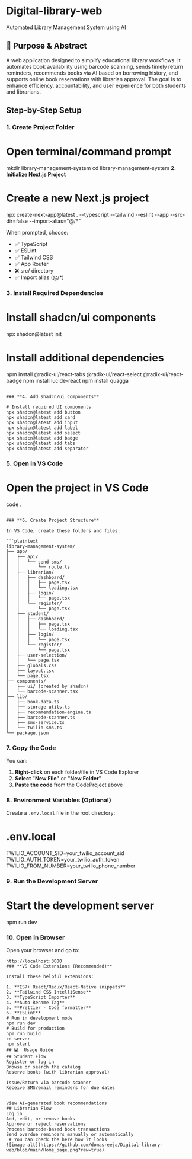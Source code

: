 # Digital-library-web
Automated Library Management System using AI
## 🎯 Purpose & Abstract
A web application designed to simplify educational library workflows. It automates book availability using barcode scanning, sends timely return reminders, recommends books via AI based on borrowing history, and supports online book reservations with librarian approval. The goal is to enhance efficiency, accountability, and user experience for both students and librarians.

## **Step-by-Step Setup**

### **1. Create Project Folder**
# Open terminal/command prompt
mkdir library-management-system
cd library-management-system
**2. Initialize Next.js Project**
# Create a new Next.js project
npx create-next-app@latest . --typescript --tailwind --eslint --app --src-dir=false --import-alias="@/*"

When prompted, choose:

- ✅ TypeScript
- ✅ ESLint
- ✅ Tailwind CSS
- ✅ App Router
- ❌ src/ directory
- ✅ Import alias (@/*)


### **3. Install Required Dependencies**

# Install shadcn/ui components
npx shadcn@latest init

# Install additional dependencies
npm install @radix-ui/react-tabs @radix-ui/react-select @radix-ui/react-badge
npm install lucide-react
npm install quagga
```

### **4. Add shadcn/ui Components**

# Install required UI components
npx shadcn@latest add button
npx shadcn@latest add card
npx shadcn@latest add input
npx shadcn@latest add label
npx shadcn@latest add select
npx shadcn@latest add badge
npx shadcn@latest add tabs
npx shadcn@latest add separator
```

### **5. Open in VS Code**


# Open the project in VS Code
code .
```

### **6. Create Project Structure**

In VS Code, create these folders and files:

```plaintext
library-management-system/
├── app/
│   ├── api/
│   │   └── send-sms/
│   │       └── route.ts
│   ├── librarian/
│   │   ├── dashboard/
│   │   │   ├── page.tsx
│   │   │   └── loading.tsx
│   │   ├── login/
│   │   │   └── page.tsx
│   │   └── register/
│   │       └── page.tsx
│   ├── student/
│   │   ├── dashboard/
│   │   │   ├── page.tsx
│   │   │   └── loading.tsx
│   │   ├── login/
│   │   │   └── page.tsx
│   │   └── register/
│   │       └── page.tsx
│   ├── user-selection/
│   │   └── page.tsx
│   ├── globals.css
│   ├── layout.tsx
│   └── page.tsx
├── components/
│   ├── ui/ (created by shadcn)
│   └── barcode-scanner.tsx
├── lib/
│   ├── book-data.ts
│   ├── storage-utils.ts
│   ├── recommendation-engine.ts
│   ├── barcode-scanner.ts
│   ├── sms-service.ts
│   └── twilio-sms.ts
└── package.json
```

### **7. Copy the Code**
You can:

1. **Right-click** on each folder/file in VS Code Explorer
2. **Select "New File"** or **"New Folder"**
3. **Paste the code** from the CodeProject above


### **8. Environment Variables (Optional)**

Create a `.env.local` file in the root directory:

# .env.local
TWILIO_ACCOUNT_SID=your_twilio_account_sid
TWILIO_AUTH_TOKEN=your_twilio_auth_token
TWILIO_FROM_NUMBER=your_twilio_phone_number

### **9. Run the Development Server**

# Start the development server
npm run dev


### **10. Open in Browser**

Open your browser and go to:

```plaintext
http://localhost:3000
### **VS Code Extensions (Recommended)**

Install these helpful extensions:

1. **ES7+ React/Redux/React-Native snippets**
2. **Tailwind CSS IntelliSense**
3. **TypeScript Importer**
4. **Auto Rename Tag**
5. **Prettier - Code formatter**
6. **ESLint**
# Run in development mode
npm run dev  
# Build for production
npm run build     
cd server
npm start       
## 💻  Usage Guide
## Student Flow
Register or log in
Browse or search the catalog
Reserve books (with librarian approval)

Issue/Return via barcode scanner
Receive SMS/email reminders for due dates


View AI-generated book recommendations
## Librarian Flow
Log in
Add, edit, or remove books
Approve or reject reservations
Process barcode-based book transactions
Send overdue reminders manually or automatically
 # You can check the here how it looks
![image alt](https://github.com/domasreeja/Digital-library-web/blob/main/Home_page.png?raw=true)
